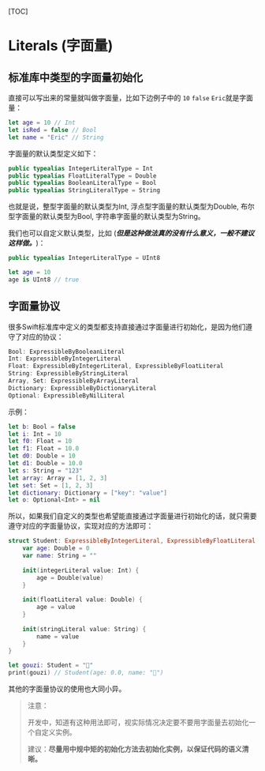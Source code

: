 [TOC]



# Literals (字面量)



## 标准库中类型的字面量初始化

直接可以写出来的常量就叫做字面量，比如下边例子中的 `10` `false` `Eric`就是字面量：

```swift
let age = 10 // Int
let isRed = false // Bool
let name = "Eric" // String
```

字面量的默认类型定义如下：

```swift
public typealias IntegerLiteralType = Int
public typealias FloatLiteralType = Double
public typealias BooleanLiteralType = Bool
public typealias StringLiteralType = String
```

也就是说，整型字面量的默认类型为Int, 浮点型字面量的默认类型为Double, 布尔型字面量的默认类型为Bool, 字符串字面量的默认类型为String。

我们也可以自定义默认类型，比如 (***但是这种做法真的没有什么意义，一般不建议这样做。***)：

```swift
public typealias IntegerLiteralType = UInt8

let age = 10
age is UInt8 // true
```



## 字面量协议

很多Swift标准库中定义的类型都支持直接通过字面量进行初始化，是因为他们遵守了对应的协议：

```swift
Bool: ExpressibleByBooleanLiteral
Int: ExpressibleByIntegerLiteral
Float: ExpressibleByIntegerLiteral, ExpressibleByFloatLiteral
String: ExpressibleByStringLiteral
Array, Set: ExpressibleByArrayLiteral
Dictionary: ExpressibleByDictionaryLiteral
Optional: ExpressibleByNilLiteral
```

示例：

```swift
let b: Bool = false
let i: Int = 10
let f0: Float = 10
let f1: Float = 10.0
let d0: Double = 10
let d1: Double = 10.0
let s: String = "123"
let array: Array = [1, 2, 3]
let set: Set = [1, 2, 3]
let dictionary: Dictionary = ["key": "value"]
let o: Optional<Int> = nil
```

所以，如果我们自定义的类型也希望能直接通过字面量进行初始化的话，就只需要遵守对应的字面量协议，实现对应的方法即可：

```swift
struct Student: ExpressibleByIntegerLiteral, ExpressibleByFloatLiteral, ExpressibleByStringLiteral {
    var age: Double = 0
    var name: String = ""
    
    init(integerLiteral value: Int) {
        age = Double(value)
    }
    
    init(floatLiteral value: Double) {
        age = value
    }
    
    init(stringLiteral value: String) {
        name = value
    }
}

let gouzi: Student = "🐶"
print(gouzi) // Student(age: 0.0, name: "🐶")
```

其他的字面量协议的使用也大同小异。

> 注意：
>
> 开发中，知道有这种用法即可，视实际情况决定要不要用字面量去初始化一个自定义实例。
>
> 建议：**尽量用中规中矩的初始化方法去初始化实例，以保证代码的语义清晰。**

